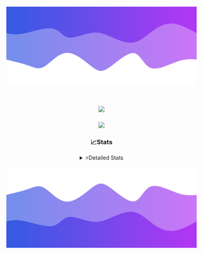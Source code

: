 ![Header](./header.png)
<div align="center">

<h1 align="center">
  <a href="https://git.io/typing-svg">
    <img src="https://readme-typing-svg.herokuapp.com/?lines=Hello,+There!+%F0%9F%91%8B;This+is+chicho.;Owner+on+Ocean;&center=true&size=25">
  </a>
</h1>
  
<p align="center">
  <img src="https://lanyard.cnrad.dev/api/852683595378196480" />
</p>

### 📈Stats
<details>
    <summary> ⚡Detailed Stats</summary>
    <br/>

<!--START_SECTION:waka-->
![Code Time](http://img.shields.io/badge/Code%20Time-653%20hrs%2032%20mins-blue)

![Profile Views](http://img.shields.io/badge/Profile%20Views-3-blue)

**🐱 My GitHub Data** 

> 📦 74.8 kB Used in GitHub's Storage 
 > 
> 🏆 10 Contributions in the Year 2024
 > 
> 🚫 Not Opted to Hire
 > 
> 📜 15 Public Repositories 
 > 
> 🔑 6 Private Repositories 
 > 
**I'm a Night 🦉** 

```text
🌞 Morning                21 commits          █░░░░░░░░░░░░░░░░░░░░░░░░   05.69 % 
🌆 Daytime                42 commits          ███░░░░░░░░░░░░░░░░░░░░░░   11.38 % 
🌃 Evening                160 commits         ███████████░░░░░░░░░░░░░░   43.36 % 
🌙 Night                  146 commits         ██████████░░░░░░░░░░░░░░░   39.57 % 
```
📅 **I'm Most Productive on Tuesday** 

```text
Monday                   21 commits          █░░░░░░░░░░░░░░░░░░░░░░░░   05.69 % 
Tuesday                  100 commits         ███████░░░░░░░░░░░░░░░░░░   27.10 % 
Wednesday                72 commits          █████░░░░░░░░░░░░░░░░░░░░   19.51 % 
Thursday                 50 commits          ███░░░░░░░░░░░░░░░░░░░░░░   13.55 % 
Friday                   41 commits          ███░░░░░░░░░░░░░░░░░░░░░░   11.11 % 
Saturday                 34 commits          ██░░░░░░░░░░░░░░░░░░░░░░░   09.21 % 
Sunday                   51 commits          ███░░░░░░░░░░░░░░░░░░░░░░   13.82 % 
```


📊 **This Week I Spent My Time On** 

```text
🕑︎ Time Zone: America/Argentina/Buenos_Aires

💬 Programming Languages: 
JavaScript               4 hrs 30 mins       ███████████████░░░░░░░░░░   60.13 % 
Batchfile                1 hr 49 mins        ██████░░░░░░░░░░░░░░░░░░░   24.29 % 
HTML                     1 hr 7 mins         ████░░░░░░░░░░░░░░░░░░░░░   15.03 % 
CSS                      1 min               ░░░░░░░░░░░░░░░░░░░░░░░░░   00.38 % 
JSON                     0 secs              ░░░░░░░░░░░░░░░░░░░░░░░░░   00.14 % 

🔥 Editors: 
VS Code                  7 hrs 29 mins       █████████████████████████   100.00 % 

🐱‍💻 Projects: 
Backend                  4 hrs 3 mins        ██████████████░░░░░░░░░░░   54.29 % 
Unknown Project          2 hrs 48 mins       █████████░░░░░░░░░░░░░░░░   37.43 % 
cumple                   37 mins             ██░░░░░░░░░░░░░░░░░░░░░░░   08.28 % 

💻 Operating System: 
Windows                  7 hrs 29 mins       █████████████████████████   100.00 % 
```

**I Mostly Code in JavaScript** 

```text
JavaScript               9 repos             ███████░░░░░░░░░░░░░░░░░░   29.03 % 
HTML                     6 repos             █████░░░░░░░░░░░░░░░░░░░░   19.35 % 
C#                       2 repos             ██░░░░░░░░░░░░░░░░░░░░░░░   06.45 % 
SCSS                     1 repo              █░░░░░░░░░░░░░░░░░░░░░░░░   03.23 % 
Batchfile                1 repo              █░░░░░░░░░░░░░░░░░░░░░░░░   03.23 % 
```




 Last Updated on 03/03/2024 19:09:12 UTC
<!--END_SECTION:waka-->
</details>

![Footer](./footer.png)
